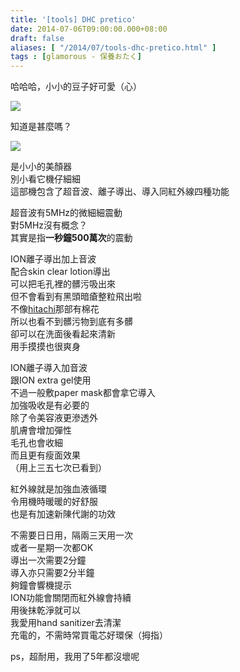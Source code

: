 ```yaml
---
title: '[tools] DHC pretico'
date: 2014-07-06T09:00:00.000+08:00
draft: false
aliases: [ "/2014/07/tools-dhc-pretico.html" ]
tags : [glamorous - 保養おたく]
---
```


哈哈哈，小小的豆子好可愛（心）  

[![](https://1.bp.blogspot.com/-Zj6fNiREi9A/XEMzF2j-zyI/AAAAAAAAF10/zDr7MjC87TspPkuCoT94z15eTNovJm3iACLcBGAs/s640/14291059628_f48f47de56_z.jpg)](https://1.bp.blogspot.com/-Zj6fNiREi9A/XEMzF2j-zyI/AAAAAAAAF10/zDr7MjC87TspPkuCoT94z15eTNovJm3iACLcBGAs/s1600/14291059628_f48f47de56_z.jpg)

知道是甚麼嗎？  

[![](https://2.bp.blogspot.com/--WY272FeFF4/XEMzKLKPm-I/AAAAAAAAF14/ixS3q9VnLfIh0qAS4e8NrJufBJQcf0QjwCLcBGAs/s640/14291033340_42ef9b5bb7_z.jpg)](https://2.bp.blogspot.com/--WY272FeFF4/XEMzKLKPm-I/AAAAAAAAF14/ixS3q9VnLfIh0qAS4e8NrJufBJQcf0QjwCLcBGAs/s1600/14291033340_42ef9b5bb7_z.jpg)

是小小的美顏器  
別小看它機仔細細  
這部機包含了超音波、離子導出、導入同紅外線四種功能  
  
超音波有5MHz的微細細震動  
對5MHz沒有概念？  
其實是指**一秒鐘500萬次**的震動  
  
ION離子導出加上音波  
配合skin clear lotion導出  
可以把毛孔裡的髒污吸出來  
但不會看到有黑頭暗瘡整粒飛出啦  
不像[hitachi](http://www.hidie.net/2014/02/tools-hitachi-face-crie-nc-550.html)那部有棉花  
所以也看不到髒污物到底有多髒  
卻可以在洗面後看起來清新  
用手摸摸也很爽身  
  
ION離子導入加音波  
跟ION extra gel使用  
不過一般敷paper mask都會拿它導入  
加強吸收是有必要的  
除了令美容液更滲透外  
肌膚會增加彈性  
毛孔也會收細  
而且更有瘦面效果  
（用上三五七次已看到）  
  
紅外線就是加強血液循環  
令用機時暖暖的好舒服  
也是有加速新陳代謝的功效  
  
不需要日日用，隔兩三天用一次  
或者一星期一次都OK  
導出一次需要2分鐘  
導入亦只需要2分半鐘  
夠鐘會響機提示  
ION功能會關閉而紅外線會持續  
用後抹乾淨就可以  
我愛用hand sanitizer去清潔  
充電的，不需時常買電芯好環保（拇指）  
  
ps，超耐用，我用了5年都沒壞呢
